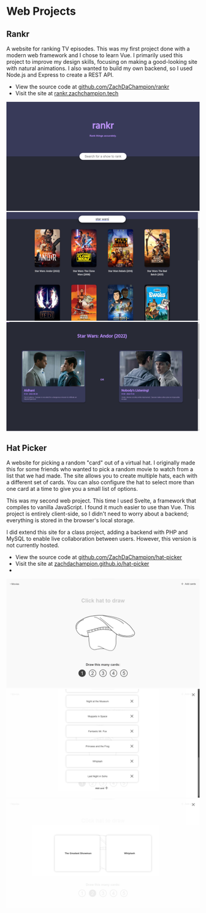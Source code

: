 # Web Projects

## Rankr
A website for ranking TV episodes. This was my first project done with a modern web framework and I chose to learn Vue.
I primarily used this project to improve my design skills, focusing on making a good-looking site with natural animations.
I also wanted to build my own backend, so I used Node.js and Express to create a REST API.

- View the source code at [github.com/ZachDaChampion/rankr](https://github.com/ZachDaChampion/rankr)
- Visit the site at [rankr.zachchampion.tech](https://rankr.zachchampion.tech)

![Image of the Rankr homepage](/res/rankr/sc-mainpage.png)
![Image of a search for "Star Wars"](/res/rankr/sc-search-sw.png)
![Image of a comparison of two episodes from Star Wars: Andor (2022)](/res/rankr/sc-compare.png)

## Hat Picker
A website for picking a random "card" out of a virtual hat.
I originally made this for some friends who wanted to pick a random movie to watch from a list that we had made.
The site allows you to create multiple hats, each with a different set of cards.
You can also configure the hat to select more than one card at a time to give you a small list of options.

This was my second web project. This time I used Svelte, a framework that compiles to vanilla JavaScript. I found it much easier to use than Vue. This project is entirely client-side, so I didn't need to worry about a backend; everything is stored in the browser's local storage.

I did extend this site for a class project, adding a backend with PHP and MySQL to enable live collaboration between users. However, this version is not currently hosted.

- View the source code at [github.com/ZachDaChampion/hat-picker](https://github.com/ZachDaChampion/hat-picker)
- Visit the site at [zachdachampion.github.io/hat-picker](https://zachdachampion.github.io/hat-picker/)
- 
![Image of the Hat Picker main page](/res/hatpicker/sc-mainpage.png)
![Image of the contents of the 'Movies' hat](/res/hatpicker/sc-moviehat.png)
![Image of two cards that were drawn from the 'Movies' hat](/res/hatpicker/sc-drawn.png)